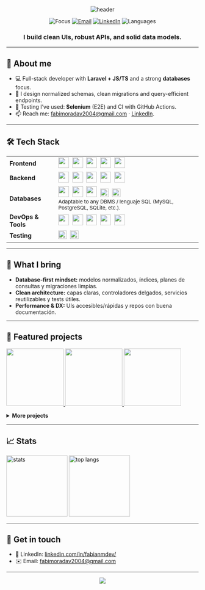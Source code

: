<!-- Guarda esto como README.md en: github.com/FabianMoraeles/FabianMoraeles -->

<!-- ===== Hero ===== -->
<p align="center">
  <img src="https://capsule-render.vercel.app/api?type=wave&height=230&color=0:0ea5e9,100:1f6feb&text=Hi,%20I'm%20Fabián%20Morales%20👋&fontColor=ffffff&fontAlign=50&fontAlignY=40&desc=Web%20Development%20•%20Databases&descAlign=50&descAlignY=70" alt="header"/>
</p>

<!-- ===== Badges ===== -->
<p align="center">
  <img alt="Focus" src="https://img.shields.io/badge/Focus-Web%20Development%20%26%20Databases-1f6feb?style=for-the-badge&logo=vercel&logoColor=white">
  <a href="mailto:fabimoradav2004@gmail.com"><img alt="Email" src="https://img.shields.io/badge/Email-fabimoradav2004%40gmail.com-D14836?style=for-the-badge&logo=gmail&logoColor=white"></a>
  <a href="https://www.linkedin.com/in/fabianmdev/"><img alt="LinkedIn" src="https://img.shields.io/badge/LinkedIn-fabianmdev-0A66C2?style=for-the-badge&logo=linkedin&logoColor=white"></a>
  <img alt="Languages" src="https://img.shields.io/badge/ES%20%26%20EN-bilingual-0ea5e9?style=for-the-badge">
</p>

<h3 align="center">I build clean UIs, robust APIs, and solid data models.</h3>

---

## 🧭 About me
- 💻 Full-stack developer with **Laravel + JS/TS** and a strong **databases** focus.  
- 🧱 I design normalized schemas, clean migrations and query-efficient endpoints.  
- 🧪 Testing I’ve used: **Selenium** (E2E) and CI with GitHub Actions.  
- 📫 Reach me: <a href="mailto:fabimoradav2004@gmail.com">fabimoradav2004@gmail.com</a> · <a href="https://www.linkedin.com/in/fabianmdev/">LinkedIn</a>.

---

## 🛠️ Tech Stack

<table>
  <tr>
    <td><b>Frontend</b></td>
    <td>
      <img src="https://cdn.jsdelivr.net/gh/devicons/devicon/icons/react/react-original.svg" height="28"/>&nbsp;
      <img src="https://cdn.jsdelivr.net/gh/devicons/devicon/icons/javascript/javascript-original.svg" height="28"/>&nbsp;
      <img src="https://cdn.jsdelivr.net/gh/devicons/devicon/icons/typescript/typescript-original.svg" height="28"/>&nbsp;
      <img src="https://cdn.jsdelivr.net/gh/devicons/devicon/icons/html5/html5-original.svg" height="28"/>&nbsp;
      <img src="https://cdn.jsdelivr.net/gh/devicons/devicon/icons/css3/css3-original.svg" height="28"/>
    </td>
  </tr>
  <tr>
    <td><b>Backend</b></td>
    <td>
      <img src="https://cdn.jsdelivr.net/gh/devicons/devicon/icons/php/php-original.svg" height="28"/>&nbsp;
      <img src="https://cdn.jsdelivr.net/gh/devicons/devicon/icons/laravel/laravel-plain-wordmark.svg" height="28"/>&nbsp;
      <img src="https://cdn.jsdelivr.net/gh/devicons/devicon/icons/nodejs/nodejs-original.svg" height="28"/>&nbsp;
      <img src="https://cdn.jsdelivr.net/gh/devicons/devicon/icons/express/express-original.svg" height="28"/>&nbsp;
      <img src="https://cdn.jsdelivr.net/gh/devicons/devicon/icons/python/python-original.svg" height="28"/>
    </td>
  </tr>
  <tr>
    <td><b>Databases</b></td>
    <td>
      <img src="https://cdn.jsdelivr.net/gh/devicons/devicon/icons/mysql/mysql-original.svg" height="28"/>&nbsp;
      <img src="https://cdn.jsdelivr.net/gh/devicons/devicon/icons/postgresql/postgresql-original.svg" height="28"/>&nbsp;
      <img src="https://cdn.jsdelivr.net/gh/devicons/devicon/icons/sqlite/sqlite-original.svg" height="28"/>&nbsp;
      <img src="https://img.shields.io/badge/SQL-ANSI%20SQL-2D3748?style=flat" height="22"/>&nbsp;
      <img src="https://img.shields.io/badge/ORM-Eloquent%20%7C%20Prisma%20%7C%20TypeORM-444?style=flat" height="22"/>
      <br/>
      <sub>Adaptable to any DBMS / lenguaje SQL (MySQL, PostgreSQL, SQLite, etc.).</sub>
    </td>
  </tr>
  <tr>
    <td><b>DevOps & Tools</b></td>
    <td>
      <img src="https://cdn.jsdelivr.net/gh/devicons/devicon/icons/docker/docker-original.svg" height="28"/>&nbsp;
      <img src="https://cdn.jsdelivr.net/gh/devicons/devicon/icons/nginx/nginx-original.svg" height="28"/>&nbsp;
      <img src="https://cdn.jsdelivr.net/gh/devicons/devicon/icons/vercel/vercel-original.svg" height="28"/>&nbsp;
      <img src="https://cdn.jsdelivr.net/gh/devicons/devicon/icons/cloudflare/cloudflare-original.svg" height="28"/>&nbsp;
      <img src="https://cdn.jsdelivr.net/gh/devicons/devicon/icons/git/git-original.svg" height="28"/>
    </td>
  </tr>
  <tr>
    <td><b>Testing</b></td>
    <td>
      <img src="https://img.shields.io/badge/Selenium-E2E-43B02A?logo=selenium&logoColor=white" height="22"/>&nbsp;
      <img src="https://img.shields.io/badge/GitHub%20Actions-CI%2FCD-2088FF?logo=githubactions&logoColor=white" height="22"/>
    </td>
  </tr>
</table>

---

## 🌟 What I bring
- **Database-first mindset:** modelos normalizados, índices, planes de consultas y migraciones limpias.  
- **Clean architecture:** capas claras, controladores delgados, servicios reutilizables y tests útiles.  
- **Performance & DX:** UIs accesibles/rápidas y repos con buena documentación.  

---

## 📌 Featured projects
<p>

 <a href="https://github.com/FabianMoraeles/RC-3D-WORLD">
    <img height="150" src="https://github-readme-stats.vercel.app/api/pin/?username=FabianMoraeles&repo=RC-3D-WORLD&theme=tokyonight&hide_border=true&border_radius=12" />
  </a>
  <a href="https://github.com/FabianMoraeles/Protecto1WebCalculadora">
    <img height="150" src="https://github-readme-stats.vercel.app/api/pin/?username=FabianMoraeles&repo=Protecto1WebCalculadora&theme=tokyonight&hide_border=true&border_radius=12" />
  </a>
  <a href="https://github.com/FabianMoraeles/interactiveH">
    <img height="150" src="https://github-readme-stats.vercel.app/api/pin/?username=FabianMoraeles&repo=interactiveH&theme=tokyonight&hide_border=true&border_radius=12" />
  </a>
</p>

<details>
<summary><b>More projects</b></summary>

- 🔐 **Auth-ready template** (Next.js + Prisma + Postgres).
- 📊 **Analytics dashboard** (Metabase + Node + PG).
- 🧠 **Design system** con componentes reutilizables y tests.
</details>

---

<!-- ===== Stats ===== -->
## 📈 Stats
<p align="left">
  <img height="160" src="https://github-readme-stats.vercel.app/api?username=FabianMoraeles&show_icons=true&theme=tokyonight&hide_title=true" alt="stats"/>
  <img height="160" src="https://github-readme-stats.vercel.app/api/top-langs/?username=FabianMoraeles&layout=compact&theme=tokyonight" alt="top langs"/>
</p>


---

<!-- ===== Contact ===== -->
## 🤙 Get in touch
- 💼 LinkedIn: <a href="https://www.linkedin.com/in/fabianmdev/">linkedin.com/in/fabianmdev/</a>  
- ✉️ Email: <a href="mailto:fabimoradav2004@gmail.com">fabimoradav2004@gmail.com</a>  
<!-- - 🗂️ Portafolio: <a href="https://YOUR_PORTFOLIO_URL">YOUR_PORTFOLIO_URL</a> -->

---

<!-- ===== Footer wave ===== -->
<p align="center">
  <img src="https://capsule-render.vercel.app/api?type=wave&height=140&section=footer&color=0:1f6feb,100:0ea5e9" />
</p>

<!-- Tips:
1) Cambia el banner de capsule-render si quieres otro estilo (rounded, venetian, transparent, etc.).
2) Reordena las secciones según tu prioridad (e.g., Projects arriba).
3) Si alguna imagen no carga por rate-limit, recarga o usa tus propias screenshots.
-->
